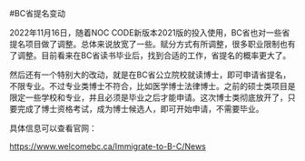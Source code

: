 #BC省提名变动

2022年11月16日，随着NOC CODE新版本2021版的投入使用，BC省也对一些省提名项目做了调整。总体来说放宽了一些。赋分方式有所调整，很多职业限制也有了调整。目前看来在BC省读书毕业后，找到合适的工作，省提名的概率更大了。

然后还有一个特别大的改动，就是在BC省公立院校就读博士，即可申请省提名，不限专业。不过专业类博士不符合，比如医学博士法律博士。之前的硕士类项目是限定一些学校和专业，并且必须是毕业之后才能申请。这次博士类彻底放开了，只要完成了博士资格考试，成为博士候选人，即可开始申请，不需要毕业。

具体信息可以查看官网：

https://www.welcomebc.ca/Immigrate-to-B-C/News
